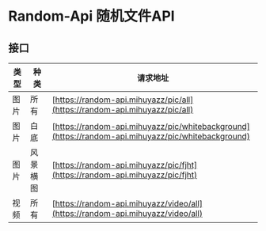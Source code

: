 # Random-Api 随机文件API

## 接口

| 类型  | 种类     | 请求地址   | 
| ---- | ---------- | ---------------- | 
| 图片 | 所有     | [https://random-api.mihuyazz/pic/all](https://random-api.mihuyazz/pic/all) |
| 图片 | 白底   | [https://random-api.mihuyazz/pic/whitebackground](https://random-api.mihuyazz/pic/whitebackground) |
| 图片 | 风景横图 | [https://random-api.mihuyazz/pic/fjht](https://random-api.mihuyazz/pic/fjht) |
| 视频 | 所有 | [https://random-api.mihuyazz/video/all](https://random-api.mihuyazz/video/all) |

                
